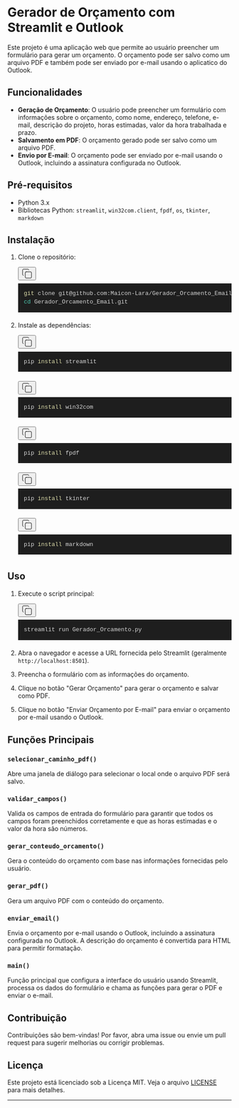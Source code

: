 <h1>Gerador de Orçamento com Streamlit e Outlook</h1>
<p>Este projeto é uma aplicação web que permite ao usuário preencher um formulário para gerar um orçamento. O orçamento pode ser salvo como um arquivo PDF e também pode ser enviado por e-mail usando o aplicatico do Outlook.</p>
<h2>Funcionalidades</h2>
<ul>
<li><strong>Geração de Orçamento</strong>: O usuário pode preencher um formulário com informações sobre o orçamento, como nome, endereço, telefone, e-mail, descrição do projeto, horas estimadas, valor da hora trabalhada e prazo.</li>
<li><strong>Salvamento em PDF</strong>: O orçamento gerado pode ser salvo como um arquivo PDF.</li>
<li><strong>Envio por E-mail</strong>: O orçamento pode ser enviado por e-mail usando o Outlook, incluindo a assinatura configurada no Outlook.</li>
</ul>
<h2>Pré-requisitos</h2>
<ul>
<li>Python 3.x</li>
<li>Bibliotecas Python: <code class="" node="[object Object]">streamlit</code>, <code class="" node="[object Object]">win32com.client</code>, <code class="" node="[object Object]">fpdf</code>, <code class="" node="[object Object]">os</code>, <code class="" node="[object Object]">tkinter</code>, <code class="" node="[object Object]">markdown</code></li>
</ul>
<h2>Instalação</h2>
<ol>
<li>
<p>Clone o repositório:</p>
<pre><div class="relative rounded-md"><button class="inline-flex items-center justify-center whitespace-nowrap text-sm font-medium ring-offset-background transition-colors focus-visible:outline-none focus-visible:ring-2 focus-visible:ring-ring focus-visible:ring-offset-2 disabled:pointer-auto disabled:opacity-50 hover:text-accent-foreground absolute right-2 top-2 h-6 w-6 rounded-full p-0 text-muted-foreground hover:bg-accent" aria-label="Copy code to clipboard"><svg xmlns="http://www.w3.org/2000/svg" width="24" height="24" viewBox="0 0 24 24" fill="none" stroke="currentColor" stroke-width="1" stroke-linecap="round" stroke-linejoin="round" class="lucide lucide-copy h-4 w-4"><rect width="14" height="14" x="8" y="8" rx="2" ry="2"></rect><path d="M4 16c-1.1 0-2-.9-2-2V4c0-1.1.9-2 2-2h10c1.1 0 2 .9 2 2"></path></svg></button><div node="[object Object]" class="rounded-md" style="color:#d4d4d4;font-size:13px;text-shadow:none;font-family:Menlo, Monaco, Consolas, &quot;Andale Mono&quot;, &quot;Ubuntu Mono&quot;, &quot;Courier New&quot;, monospace;direction:ltr;text-align:left;white-space:pre;word-spacing:normal;word-break:normal;line-height:1.5;-moz-tab-size:4;-o-tab-size:4;tab-size:4;-webkit-hyphens:none;-moz-hyphens:none;-ms-hyphens:none;hyphens:none;padding:1em;margin:.5em 0;overflow:auto;background:#1e1e1e"><code class="language-bash" style="color:#d4d4d4;font-size:13px;text-shadow:none;font-family:Menlo, Monaco, Consolas, &quot;Andale Mono&quot;, &quot;Ubuntu Mono&quot;, &quot;Courier New&quot;, monospace;direction:ltr;text-align:left;white-space:pre;word-spacing:normal;word-break:normal;line-height:1.5;-moz-tab-size:4;-o-tab-size:4;tab-size:4;-webkit-hyphens:none;-moz-hyphens:none;-ms-hyphens:none;hyphens:none"><span class="token" style="color:#dcdcaa">git</span><span> clone git@github.com:Maicon-Lara/Gerador_Orcamento_Email.git
</span><span></span><span class="token" style="color:#4ec9b0">cd</span><span> Gerador_Orcamento_Email.git</span></code></div></div></pre>
</li>
<li>
<p>Instale as dependências:</p>
<pre><div class="relative rounded-md"><button class="inline-flex items-center justify-center whitespace-nowrap text-sm font-medium ring-offset-background transition-colors focus-visible:outline-none focus-visible:ring-2 focus-visible:ring-ring focus-visible:ring-offset-2 disabled:pointer-auto disabled:opacity-50 hover:text-accent-foreground absolute right-2 top-2 h-6 w-6 rounded-full p-0 text-muted-foreground hover:bg-accent" aria-label="Copy code to clipboard"><svg xmlns="http://www.w3.org/2000/svg" width="24" height="24" viewBox="0 0 24 24" fill="none" stroke="currentColor" stroke-width="1" stroke-linecap="round" stroke-linejoin="round" class="lucide lucide-copy h-4 w-4"><rect width="14" height="14" x="8" y="8" rx="2" ry="2"></rect><path d="M4 16c-1.1 0-2-.9-2-2V4c0-1.1.9-2 2-2h10c1.1 0 2 .9 2 2"></path></svg></button><div node="[object Object]" class="rounded-md" style="color:#d4d4d4;font-size:13px;text-shadow:none;font-family:Menlo, Monaco, Consolas, &quot;Andale Mono&quot;, &quot;Ubuntu Mono&quot;, &quot;Courier New&quot;, monospace;direction:ltr;text-align:left;white-space:pre;word-spacing:normal;word-break:normal;line-height:1.5;-moz-tab-size:4;-o-tab-size:4;tab-size:4;-webkit-hyphens:none;-moz-hyphens:none;-ms-hyphens:none;hyphens:none;padding:1em;margin:.5em 0;overflow:auto;background:#1e1e1e"><code class="language-bash" style="color:#d4d4d4;font-size:13px;text-shadow:none;font-family:Menlo, Monaco, Consolas, &quot;Andale Mono&quot;, &quot;Ubuntu Mono&quot;, &quot;Courier New&quot;, monospace;direction:ltr;text-align:left;white-space:pre;word-spacing:normal;word-break:normal;line-height:1.5;-moz-tab-size:4;-o-tab-size:4;tab-size:4;-webkit-hyphens:none;-moz-hyphens:none;-ms-hyphens:none;hyphens:none"><span>pip </span><span class="token" style="color:#dcdcaa">install</span><span> streamlit</span></code></div></div></pre>
<pre><div class="relative rounded-md"><button class="inline-flex items-center justify-center whitespace-nowrap text-sm font-medium ring-offset-background transition-colors focus-visible:outline-none focus-visible:ring-2 focus-visible:ring-ring focus-visible:ring-offset-2 disabled:pointer-auto disabled:opacity-50 hover:text-accent-foreground absolute right-2 top-2 h-6 w-6 rounded-full p-0 text-muted-foreground hover:bg-accent" aria-label="Copy code to clipboard"><svg xmlns="http://www.w3.org/2000/svg" width="24" height="24" viewBox="0 0 24 24" fill="none" stroke="currentColor" stroke-width="1" stroke-linecap="round" stroke-linejoin="round" class="lucide lucide-copy h-4 w-4"><rect width="14" height="14" x="8" y="8" rx="2" ry="2"></rect><path d="M4 16c-1.1 0-2-.9-2-2V4c0-1.1.9-2 2-2h10c1.1 0 2 .9 2 2"></path></svg></button><div node="[object Object]" class="rounded-md" style="color:#d4d4d4;font-size:13px;text-shadow:none;font-family:Menlo, Monaco, Consolas, &quot;Andale Mono&quot;, &quot;Ubuntu Mono&quot;, &quot;Courier New&quot;, monospace;direction:ltr;text-align:left;white-space:pre;word-spacing:normal;word-break:normal;line-height:1.5;-moz-tab-size:4;-o-tab-size:4;tab-size:4;-webkit-hyphens:none;-moz-hyphens:none;-ms-hyphens:none;hyphens:none;padding:1em;margin:.5em 0;overflow:auto;background:#1e1e1e"><code class="language-bash" style="color:#d4d4d4;font-size:13px;text-shadow:none;font-family:Menlo, Monaco, Consolas, &quot;Andale Mono&quot;, &quot;Ubuntu Mono&quot;, &quot;Courier New&quot;, monospace;direction:ltr;text-align:left;white-space:pre;word-spacing:normal;word-break:normal;line-height:1.5;-moz-tab-size:4;-o-tab-size:4;tab-size:4;-webkit-hyphens:none;-moz-hyphens:none;-ms-hyphens:none;hyphens:none"><span>pip </span><span class="token" style="color:#dcdcaa">install</span><span> win32com</span></code></div></div></pre>
<pre><div class="relative rounded-md"><button class="inline-flex items-center justify-center whitespace-nowrap text-sm font-medium ring-offset-background transition-colors focus-visible:outline-none focus-visible:ring-2 focus-visible:ring-ring focus-visible:ring-offset-2 disabled:pointer-auto disabled:opacity-50 hover:text-accent-foreground absolute right-2 top-2 h-6 w-6 rounded-full p-0 text-muted-foreground hover:bg-accent" aria-label="Copy code to clipboard"><svg xmlns="http://www.w3.org/2000/svg" width="24" height="24" viewBox="0 0 24 24" fill="none" stroke="currentColor" stroke-width="1" stroke-linecap="round" stroke-linejoin="round" class="lucide lucide-copy h-4 w-4"><rect width="14" height="14" x="8" y="8" rx="2" ry="2"></rect><path d="M4 16c-1.1 0-2-.9-2-2V4c0-1.1.9-2 2-2h10c1.1 0 2 .9 2 2"></path></svg></button><div node="[object Object]" class="rounded-md" style="color:#d4d4d4;font-size:13px;text-shadow:none;font-family:Menlo, Monaco, Consolas, &quot;Andale Mono&quot;, &quot;Ubuntu Mono&quot;, &quot;Courier New&quot;, monospace;direction:ltr;text-align:left;white-space:pre;word-spacing:normal;word-break:normal;line-height:1.5;-moz-tab-size:4;-o-tab-size:4;tab-size:4;-webkit-hyphens:none;-moz-hyphens:none;-ms-hyphens:none;hyphens:none;padding:1em;margin:.5em 0;overflow:auto;background:#1e1e1e"><code class="language-bash" style="color:#d4d4d4;font-size:13px;text-shadow:none;font-family:Menlo, Monaco, Consolas, &quot;Andale Mono&quot;, &quot;Ubuntu Mono&quot;, &quot;Courier New&quot;, monospace;direction:ltr;text-align:left;white-space:pre;word-spacing:normal;word-break:normal;line-height:1.5;-moz-tab-size:4;-o-tab-size:4;tab-size:4;-webkit-hyphens:none;-moz-hyphens:none;-ms-hyphens:none;hyphens:none"><span>pip </span><span class="token" style="color:#dcdcaa">install</span><span> fpdf</span></code></div></div></pre>
<pre><div class="relative rounded-md"><button class="inline-flex items-center justify-center whitespace-nowrap text-sm font-medium ring-offset-background transition-colors focus-visible:outline-none focus-visible:ring-2 focus-visible:ring-ring focus-visible:ring-offset-2 disabled:pointer-auto disabled:opacity-50 hover:text-accent-foreground absolute right-2 top-2 h-6 w-6 rounded-full p-0 text-muted-foreground hover:bg-accent" aria-label="Copy code to clipboard"><svg xmlns="http://www.w3.org/2000/svg" width="24" height="24" viewBox="0 0 24 24" fill="none" stroke="currentColor" stroke-width="1" stroke-linecap="round" stroke-linejoin="round" class="lucide lucide-copy h-4 w-4"><rect width="14" height="14" x="8" y="8" rx="2" ry="2"></rect><path d="M4 16c-1.1 0-2-.9-2-2V4c0-1.1.9-2 2-2h10c1.1 0 2 .9 2 2"></path></svg></button><div node="[object Object]" class="rounded-md" style="color:#d4d4d4;font-size:13px;text-shadow:none;font-family:Menlo, Monaco, Consolas, &quot;Andale Mono&quot;, &quot;Ubuntu Mono&quot;, &quot;Courier New&quot;, monospace;direction:ltr;text-align:left;white-space:pre;word-spacing:normal;word-break:normal;line-height:1.5;-moz-tab-size:4;-o-tab-size:4;tab-size:4;-webkit-hyphens:none;-moz-hyphens:none;-ms-hyphens:none;hyphens:none;padding:1em;margin:.5em 0;overflow:auto;background:#1e1e1e"><code class="language-bash" style="color:#d4d4d4;font-size:13px;text-shadow:none;font-family:Menlo, Monaco, Consolas, &quot;Andale Mono&quot;, &quot;Ubuntu Mono&quot;, &quot;Courier New&quot;, monospace;direction:ltr;text-align:left;white-space:pre;word-spacing:normal;word-break:normal;line-height:1.5;-moz-tab-size:4;-o-tab-size:4;tab-size:4;-webkit-hyphens:none;-moz-hyphens:none;-ms-hyphens:none;hyphens:none"><span>pip </span><span class="token" style="color:#dcdcaa">install</span><span> tkinter</span></code></div></div></pre>
<pre><div class="relative rounded-md"><button class="inline-flex items-center justify-center whitespace-nowrap text-sm font-medium ring-offset-background transition-colors focus-visible:outline-none focus-visible:ring-2 focus-visible:ring-ring focus-visible:ring-offset-2 disabled:pointer-auto disabled:opacity-50 hover:text-accent-foreground absolute right-2 top-2 h-6 w-6 rounded-full p-0 text-muted-foreground hover:bg-accent" aria-label="Copy code to clipboard"><svg xmlns="http://www.w3.org/2000/svg" width="24" height="24" viewBox="0 0 24 24" fill="none" stroke="currentColor" stroke-width="1" stroke-linecap="round" stroke-linejoin="round" class="lucide lucide-copy h-4 w-4"><rect width="14" height="14" x="8" y="8" rx="2" ry="2"></rect><path d="M4 16c-1.1 0-2-.9-2-2V4c0-1.1.9-2 2-2h10c1.1 0 2 .9 2 2"></path></svg></button><div node="[object Object]" class="rounded-md" style="color:#d4d4d4;font-size:13px;text-shadow:none;font-family:Menlo, Monaco, Consolas, &quot;Andale Mono&quot;, &quot;Ubuntu Mono&quot;, &quot;Courier New&quot;, monospace;direction:ltr;text-align:left;white-space:pre;word-spacing:normal;word-break:normal;line-height:1.5;-moz-tab-size:4;-o-tab-size:4;tab-size:4;-webkit-hyphens:none;-moz-hyphens:none;-ms-hyphens:none;hyphens:none;padding:1em;margin:.5em 0;overflow:auto;background:#1e1e1e"><code class="language-bash" style="color:#d4d4d4;font-size:13px;text-shadow:none;font-family:Menlo, Monaco, Consolas, &quot;Andale Mono&quot;, &quot;Ubuntu Mono&quot;, &quot;Courier New&quot;, monospace;direction:ltr;text-align:left;white-space:pre;word-spacing:normal;word-break:normal;line-height:1.5;-moz-tab-size:4;-o-tab-size:4;tab-size:4;-webkit-hyphens:none;-moz-hyphens:none;-ms-hyphens:none;hyphens:none"><span>pip </span><span class="token" style="color:#dcdcaa">install</span><span> markdown</span></code></div></div></pre>
</li>
</ol>
<h2>Uso</h2>
<ol>
<li>
<p>Execute o script principal:</p>
<pre><div class="relative rounded-md"><button class="inline-flex items-center justify-center whitespace-nowrap text-sm font-medium ring-offset-background transition-colors focus-visible:outline-none focus-visible:ring-2 focus-visible:ring-ring focus-visible:ring-offset-2 disabled:pointer-auto disabled:opacity-50 hover:text-accent-foreground absolute right-2 top-2 h-6 w-6 rounded-full p-0 text-muted-foreground hover:bg-accent" aria-label="Copy code to clipboard"><svg xmlns="http://www.w3.org/2000/svg" width="24" height="24" viewBox="0 0 24 24" fill="none" stroke="currentColor" stroke-width="1" stroke-linecap="round" stroke-linejoin="round" class="lucide lucide-copy h-4 w-4"><rect width="14" height="14" x="8" y="8" rx="2" ry="2"></rect><path d="M4 16c-1.1 0-2-.9-2-2V4c0-1.1.9-2 2-2h10c1.1 0 2 .9 2 2"></path></svg></button><div node="[object Object]" class="rounded-md" style="color:#d4d4d4;font-size:13px;text-shadow:none;font-family:Menlo, Monaco, Consolas, &quot;Andale Mono&quot;, &quot;Ubuntu Mono&quot;, &quot;Courier New&quot;, monospace;direction:ltr;text-align:left;white-space:pre;word-spacing:normal;word-break:normal;line-height:1.5;-moz-tab-size:4;-o-tab-size:4;tab-size:4;-webkit-hyphens:none;-moz-hyphens:none;-ms-hyphens:none;hyphens:none;padding:1em;margin:.5em 0;overflow:auto;background:#1e1e1e"><code class="language-bash" style="color:#d4d4d4;font-size:13px;text-shadow:none;font-family:Menlo, Monaco, Consolas, &quot;Andale Mono&quot;, &quot;Ubuntu Mono&quot;, &quot;Courier New&quot;, monospace;direction:ltr;text-align:left;white-space:pre;word-spacing:normal;word-break:normal;line-height:1.5;-moz-tab-size:4;-o-tab-size:4;tab-size:4;-webkit-hyphens:none;-moz-hyphens:none;-ms-hyphens:none;hyphens:none"><span>streamlit run Gerador_Orcamento.py</span></code></div></div></pre>
</li>
<li>
<p>Abra o navegador e acesse a URL fornecida pelo Streamlit (geralmente <code class="" node="[object Object]">http://localhost:8501</code>).</p>
</li>
<li>
<p>Preencha o formulário com as informações do orçamento.</p>
</li>
<li>
<p>Clique no botão &quot;Gerar Orçamento&quot; para gerar o orçamento e salvar como PDF.</p>
</li>
<li>
<p>Clique no botão &quot;Enviar Orçamento por E-mail&quot; para enviar o orçamento por e-mail usando o Outlook.</p>
</li>
</ol>
<h2>Funções Principais</h2>
<h3><code class="" node="[object Object]">selecionar_caminho_pdf()</code></h3>
<p>Abre uma janela de diálogo para selecionar o local onde o arquivo PDF será salvo.</p>
<h3><code class="" node="[object Object]">validar_campos()</code></h3>
<p>Valida os campos de entrada do formulário para garantir que todos os campos foram preenchidos corretamente e que as horas estimadas e o valor da hora são números.</p>
<h3><code class="" node="[object Object]">gerar_conteudo_orcamento()</code></h3>
<p>Gera o conteúdo do orçamento com base nas informações fornecidas pelo usuário.</p>
<h3><code class="" node="[object Object]">gerar_pdf()</code></h3>
<p>Gera um arquivo PDF com o conteúdo do orçamento.</p>
<h3><code class="" node="[object Object]">enviar_email()</code></h3>
<p>Envia o orçamento por e-mail usando o Outlook, incluindo a assinatura configurada no Outlook. A descrição do orçamento é convertida para HTML para permitir formatação.</p>
<h3><code class="" node="[object Object]">main()</code></h3>
<p>Função principal que configura a interface do usuário usando Streamlit, processa os dados do formulário e chama as funções para gerar o PDF e enviar o e-mail.</p>
<h2>Contribuição</h2>
<p>Contribuições são bem-vindas! Por favor, abra uma issue ou envie um pull request para sugerir melhorias ou corrigir problemas.</p>
<h2>Licença</h2>
<p>Este projeto está licenciado sob a Licença MIT. Veja o arquivo <a href="LICENSE">LICENSE</a> para mais detalhes.</p>
<hr/>
